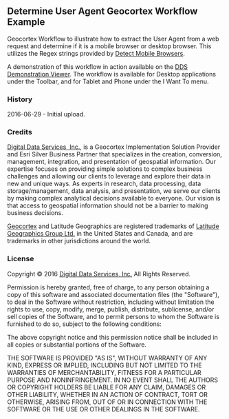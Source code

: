 ## Determine User Agent Geocortex Workflow Example

Geocortex Workflow to illustrate how to extract the User Agent from a web request and determine if it is a mobile browser or desktop browser. This utilizes the Regex strings provided by [Detect Mobile Browsers](http://detectmobilebrowsers.com/).

A demonstration of this workflow in action available on the [DDS Demonstration Viewer](https://maperture.digitaldataservices.com/gvh_custom/). The workflow is available for Desktop applications under the Toolbar, and for Tablet and Phone under the I Want To menu.

### History

2016-06-29 - Initial upload.


### Credits

[Digital Data Services, Inc.](http://www.digitaldataservices.com/geocortex), is a Geocortex Implementation Solution Provider and Esri Silver Business Partner that specializes in the creation, conversion, management, integration, and presentation of geospatial information. Our expertise focuses on providing simple solutions to complex business challenges and allowing our clients to leverage and explore their data in new and unique ways. As experts in research, data processing, data storage/management, data analysis, and presentation, we serve our clients by making complex analytical decisions available to everyone. Our vision is that access to geospatial information should not be a barrier to making business decisions.

[Geocortex](http://www.geocortex.com/) and Latitude Geographics are registered trademarks of [Latitude Geographics Group Ltd.](http://www.latitudegeo.com/) in the United States and Canada, and are trademarks in other jurisdictions around the world.

### License

Copyright &copy; 2016 [Digital Data Services, Inc.](http://www.digitaldataservices.com/geocortex) All Rights Reserved.

Permission is hereby granted, free of charge, to any person obtaining a copy
of this software and associated documentation files (the "Software"), to deal
in the Software without restriction, including without limitation the rights
to use, copy, modify, merge, publish, distribute, sublicense, and/or sell
copies of the Software, and to permit persons to whom the Software is
furnished to do so, subject to the following conditions:

The above copyright notice and this permission notice shall be included in all
copies or substantial portions of the Software.

THE SOFTWARE IS PROVIDED "AS IS", WITHOUT WARRANTY OF ANY KIND, EXPRESS OR
IMPLIED, INCLUDING BUT NOT LIMITED TO THE WARRANTIES OF MERCHANTABILITY,
FITNESS FOR A PARTICULAR PURPOSE AND NONINFRINGEMENT. IN NO EVENT SHALL THE
AUTHORS OR COPYRIGHT HOLDERS BE LIABLE FOR ANY CLAIM, DAMAGES OR OTHER
LIABILITY, WHETHER IN AN ACTION OF CONTRACT, TORT OR OTHERWISE, ARISING FROM,
OUT OF OR IN CONNECTION WITH THE SOFTWARE OR THE USE OR OTHER DEALINGS IN THE
SOFTWARE.

